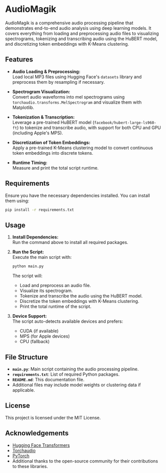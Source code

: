 # AudioMagik

AudioMagik is a comprehensive audio processing pipeline that demonstrates end-to-end audio analysis using deep learning models. It covers everything from loading and preprocessing audio files to visualizing spectrograms, tokenizing and transcribing audio using the HuBERT model, and discretizing token embeddings with K-Means clustering.

## Features

- **Audio Loading & Preprocessing:**  
  Load local MP3 files using Hugging Face's `datasets` library and preprocess them by resampling if necessary.
  
- **Spectrogram Visualization:**  
  Convert audio waveforms into mel spectrograms using `torchaudio.transforms.MelSpectrogram` and visualize them with Matplotlib.
  
- **Tokenization & Transcription:**  
  Leverage a pre-trained HuBERT model (`facebook/hubert-large-ls960-ft`) to tokenize and transcribe audio, with support for both CPU and GPU (including Apple's MPS).
  
- **Discretization of Token Embeddings:**  
  Apply a pre-trained K-Means clustering model to convert continuous token embeddings into discrete tokens.
  
- **Runtime Timing:**  
  Measure and print the total script runtime.

## Requirements

Ensure you have the necessary dependencies installed. You can install them using:

```bash
pip install -r requirements.txt
```

## Usage

1. **Install Dependencies:**  
   Run the command above to install all required packages.
   
2. **Run the Script:**  
   Execute the main script with:
   ```bash
   python main.py
   ```
   The script will:
   - Load and preprocess an audio file.
   - Visualize its spectrogram.
   - Tokenize and transcribe the audio using the HuBERT model.
   - Discretize the token embeddings with K-Means clustering.
   - Print the total runtime of the script.

3. **Device Support:**  
   The script auto-detects available devices and prefers:
   - CUDA (if available)
   - MPS (for Apple devices)
   - CPU (fallback)

## File Structure

- **`main.py`**: Main script containing the audio processing pipeline.
- **`requirements.txt`**: List of required Python packages.
- **`README.md`**: This documentation file.
- Additional files may include model weights or clustering data if applicable.

## License

This project is licensed under the MIT License.

## Acknowledgements

- [Hugging Face Transformers](https://github.com/huggingface/transformers)
- [Torchaudio](https://github.com/pytorch/audio)
- [PyTorch](https://github.com/pytorch/pytorch)
- Additional thanks to the open-source community for their contributions to these libraries.